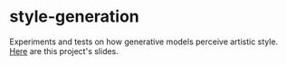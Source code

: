 # style-generation
Experiments and tests on how generative models perceive artistic style. [Here](https://docs.google.com/presentation/d/18qgCwyNmE5nCXQwSroClvdHRoTnd8xabi9JYh4O-VBY/edit?usp=sharing) are this project's slides.
